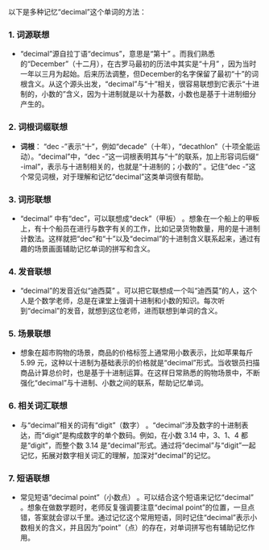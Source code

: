 以下是多种记忆“decimal”这个单词的方法：

### 1. 词源联想
 - “decimal”源自拉丁语“decimus”，意思是“第十” 。而我们熟悉的“December”（十二月），在古罗马最初的历法中其实是“十月” ，因为当时一年以三月为起始。后来历法调整，但December的名字保留了最初“十”的词根含义。从这个源头出发，“decimal”与“十”相关，很容易联想到它表示“十进制的，小数的”含义，因为十进制就是以十为基数，小数也是基于十进制细分产生的。

### 2. 词根词缀联想
 - **词根**： “dec -”表示“十”，例如“decade”（十年），“decathlon”（十项全能运动）。“decimal”中，“dec -”这一词根表明其与“十”的联系，加上形容词后缀“ -imal”，表示与十进制相关的，也就是“十进制的；小数的” 。记住“dec -”这个常见词根，对于理解和记忆“decimal”这类单词很有帮助。

### 3. 词形联想
 - “decimal” 中有“dec”，可以联想成“deck”（甲板） 。想象在一个船上的甲板上，有十个船员在进行与数字有关的工作，比如记录货物数量，用的是十进制计数法。这样就把“dec”和“十”以及“decimal”的十进制含义联系起来，通过有趣的场景画面辅助记忆单词的拼写和含义。

### 4. 发音联想
 - “decimal”的发音近似“迪西莫” 。可以把它联想成一个叫“迪西莫”的人，这个人是个数学老师，总是在课堂上强调十进制和小数的知识。每次听到“decimal”的发音，就想到这位老师，进而联想到单词的含义。

### 5. 场景联想
 - 想象在超市购物的场景，商品的价格标签上通常用小数表示，比如苹果每斤 5.99 元，这种以十进制为基础表示的价格就是“decimal”形式。当收银员扫描商品计算总价时，也是基于十进制运算。在这样日常熟悉的购物场景中，不断强化“decimal”与十进制、小数之间的联系，帮助记忆单词。

### 6. 相关词汇联想
 - 与“decimal”相关的词有“digit”（数字） 。“decimal”涉及数字的十进制表达，而“digit”是构成数字的单个数码。例如，在小数 3.14 中，3、1、4 都是“digit”，而整个数 3.14 是“decimal”形式。通过将“decimal”与“digit”一起记忆，拓展对数字相关词汇的理解，加深对“decimal”的记忆。

### 7. 短语联想
 - 常见短语“decimal point”（小数点） 。可以结合这个短语来记忆“decimal” 。想象在做数学题时，老师反复强调要注意“decimal point”的位置，一旦点错，答案就会谬以千里。通过记忆这个常用短语，同时记住“decimal”表示小数相关的含义，并且因为“point”（点）的存在，对单词拼写也有辅助记忆作用。 